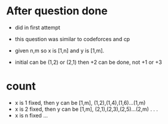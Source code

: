 # After question done
- did in first attempt
- this question was similar to codeforces and cp

- given n,m so x is [1,n] and y is [1,m].
- initial can be (1,2) or (2,1) then +2 can be done, not +1 or +3

# count
- x is 1 fixed, then y can be [1,m], (1,2),(1,4),(1,6)...(1,m)
- x is 2 fixed, then y can be [1,m], (2,1),(2,3),(2,5)...(2,m)
.
.
.
- x is n fixed ...